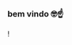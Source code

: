 ### bem vindo 🤓☝
! [](https://i.pinimg.com/originals/f2/76/75/f2767594af8e72dca8c996038a546949.gif)

